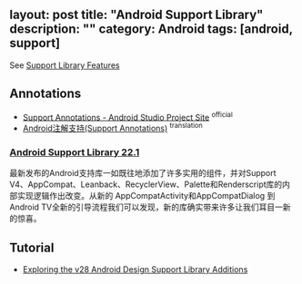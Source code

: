 layout: post
title: "Android Support Library"
description: ""
category: Android
tags: [android, support]
---

See [Support Library Features](https://developer.android.com/topic/libraries/support-library/features.html)

## Annotations

- [Support Annotations - Android Studio Project Site](http://tools.android.com/tech-docs/support-annotations) <sup>official</sup>
- [Android注解支持(Support Annotations)](http://www.flysnow.org/2015/08/13/android-tech-docs-support-annotations.html) <sup>translation</sup>

### [Android Support Library 22.1](http://www.devtf.cn/?p=229)

最新发布的Android支持库一如既往地添加了许多实用的组件，并对Support V4、AppCompat、Leanback、RecyclerView、Palette和Renderscript库的内部实现逻辑作出改变。从新的 AppCompatActivity和AppCompatDialog 到Android TV全新的引导流程我们可以发现，新的库确实带来许多让我们耳目一新的惊喜。

## Tutorial

- [Exploring the v28 Android Design Support Library Additions](https://medium.com/google-developer-experts/exploring-the-v28-android-design-support-library-2c96c6031ae8)